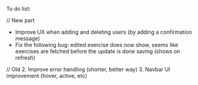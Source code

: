 To do list: 

// New part
* Improve UX when adding and deleting users (by adding a confirmation message)
* Fix the following bug: edited exercise does now show, seems like exercises are fetched before the update is done saving (shows on refresh)

// Old
2. Improve error handling (shorter, better way)
3. Navbar UI improvement (hover, active, etc)


